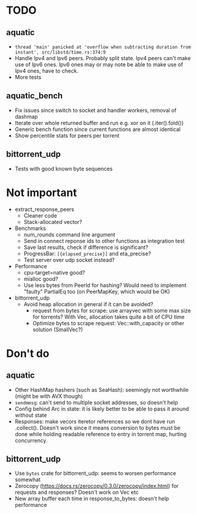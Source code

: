 # TODO

## aquatic
* `thread 'main' panicked at 'overflow when subtracting duration from instant', src/libstd/time.rs:374:9`
* Handle Ipv4 and Ipv6 peers. Probably split state. Ipv4 peers can't make
  use of Ipv6 ones. Ipv6 ones may or may note be able to make use of Ipv4
  ones, have to check.
* More tests

## aquatic_bench
* Fix issues since switch to socket and handler workers, removal of dashmap
* Iterate over whole returned buffer and run e.g. xor on it (.iter().fold())
* Generic bench function since current functions are almost identical
* Show percentile stats for peers per torrent

## bittorrent_udp
* Tests with good known byte sequences

# Not important

* extract_response_peers
    * Cleaner code
    * Stack-allocated vector?
* Benchmarks
    * num_rounds command line argument
    * Send in connect reponse ids to other functions as integration test
    * Save last results, check if difference is significant?
    * ProgressBar: `[{elapsed_precise}]` and eta_precise?
    * Test server over udp socket instead?
* Performance
    * cpu-target=native good?
    * mialloc good?
    * Use less bytes from PeerId for hashing? Would need to implement
      "faulty" PartialEq too (on PeerMapKey, which would be OK)
* bittorrent_udp
    * Avoid heap allocation in general if it can be avoided?
      * request from bytes for scrape: use arrayvec with some max size for
        torrents? With Vec, allocation takes quite a bit of CPU time
      * Optimize bytes to scrape request: Vec::with_capacity or other solution (SmallVec?)

# Don't do

## aquatic

* Other HashMap hashers (such as SeaHash): seemingly not worthwhile (might be
  with AVX though)
* `sendmmsg`: can't send to multiple socket addresses, so doesn't help
* Config behind Arc in state: it is likely better to be able to pass it around
  without state
* Responses: make vecors iteretor references so we dont have run .collect().
  Doesn't work since it means conversion to bytes must be done while holding
  readable reference to entry in torrent map, hurting concurrency.

## bittorrent_udp

* Use `bytes` crate for bittorrent_udp: seems to worsen performance somewhat
* Zerocopy (https://docs.rs/zerocopy/0.3.0/zerocopy/index.html) for requests
  and responses? Doesn't work on Vec etc
* New array buffer each time in response_to_bytes: doesn't help performance
